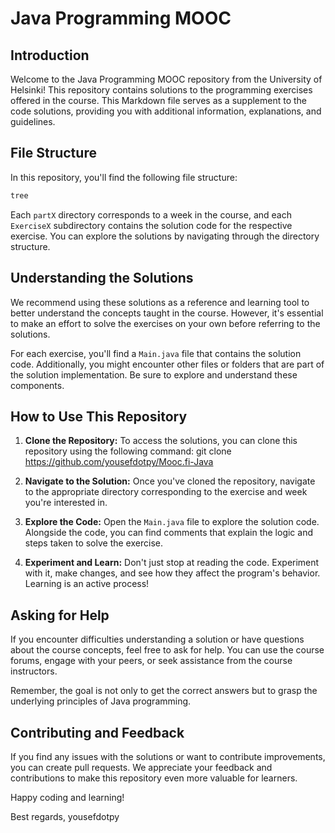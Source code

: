 # Java Programming MOOC

## Introduction

Welcome to the Java Programming MOOC repository from the University of Helsinki! This repository contains solutions to the programming exercises offered in the course. This Markdown file serves as a supplement to the code solutions, providing you with additional information, explanations, and guidelines.

## File Structure


In this repository, you'll find the following file structure:
```bash
tree
```

Each `partX` directory corresponds to a week in the course, and each `ExerciseX` subdirectory contains the solution code for the respective exercise. You can explore the solutions by navigating through the directory structure.

## Understanding the Solutions

We recommend using these solutions as a reference and learning tool to better understand the concepts taught in the course. However, it's essential to make an effort to solve the exercises on your own before referring to the solutions.

For each exercise, you'll find a `Main.java` file that contains the solution code. Additionally, you might encounter other files or folders that are part of the solution implementation. Be sure to explore and understand these components.

## How to Use This Repository

1. **Clone the Repository:** To access the solutions, you can clone this repository using the following command:
git clone https://github.com/yousefdotpy/Mooc.fi-Java

2. **Navigate to the Solution:** Once you've cloned the repository, navigate to the appropriate directory corresponding to the exercise and week you're interested in.

3. **Explore the Code:** Open the `Main.java` file to explore the solution code. Alongside the code, you can find comments that explain the logic and steps taken to solve the exercise.

4. **Experiment and Learn:** Don't just stop at reading the code. Experiment with it, make changes, and see how they affect the program's behavior. Learning is an active process!

## Asking for Help

If you encounter difficulties understanding a solution or have questions about the course concepts, feel free to ask for help. You can use the course forums, engage with your peers, or seek assistance from the course instructors.

Remember, the goal is not only to get the correct answers but to grasp the underlying principles of Java programming.

## Contributing and Feedback

If you find any issues with the solutions or want to contribute improvements, you can create pull requests. We appreciate your feedback and contributions to make this repository even more valuable for learners.

Happy coding and learning!

Best regards,
yousefdotpy
